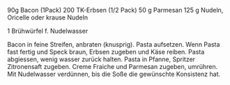 90g Bacon (1Pack)
200 TK-Erbsen (1/2 Pack)
50 g Parmesan
125 g Nudeln, Oricelle oder krause Nudeln

1 Brühwürfel f. Nudelwasser

Bacon in feine Streifen, anbraten (knusprig). Pasta aufsetzen. Wenn Pasta fast fertig und Speck braun, Erbsen zugeben und Käse reiben.
Pasta abgiessen, wenig wasser zurück halten. Pasta in Pfanne, Spritzer Zitronensaft zugeben. Creme Fraiche und Parmesan zugeben, umrühren.
Mit Nudelwasser verdünnen, bis die Soße die gewünschte Konsistenz hat.

